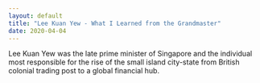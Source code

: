 ```yaml
---
layout: default
title: "Lee Kuan Yew - What I Learned from the Grandmaster"
date: 2020-04-04
---
```


Lee Kuan Yew was the late prime minister of Singapore and the individual most responsible for the rise of the small island city-state from British colonial trading post to a global financial hub. 
